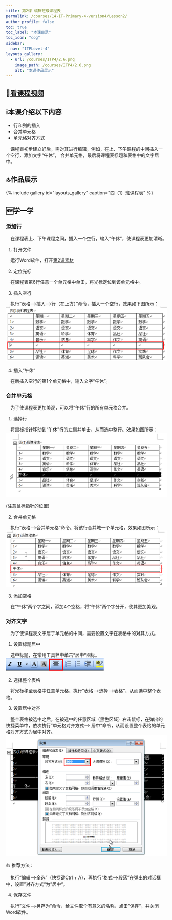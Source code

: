 ```yaml
---
title: 第2课 编辑班级课程表
permalink: /courses/14-IT-Primary-4-version4/Lesson2/
author_profile: false
toc: true
toc_label: "本课目录"
toc_icon: "cog"
sidebar:
  nav: "ITPLevel-4"
layouts_gallery:
  - url: /courses/ITP4/2.6.png
    image_path: /courses/ITP4/2.6.png
    alt: "本课作品展示"
---
```

##  :cinema:[看课程视频](http://study.163.com)
##  :information_source:本课介绍以下内容
- 行和列的插入
- 合并单元格
- 单元格对齐方式

`  `课程表初步建立好后，需对其进行编辑，例如，在上、下午课程的中间插入一个空行，添加文字“午休”，
合并单元格，最后将课程表标题和表格中的文字居中。

##  :top:作品展示
{% include gallery id="layouts_gallery" caption="四（1）班课程表" %}
##  :new:学一学
### 添加行
`  `在课程表上、下午课程之间，插入一个空行，输入“午休”，使课程表更加清晰。
1. 打开文件

`  `运行Word软件，打开[第2课素材](第2课-素材.doc)

2. 定位光标

`  `在课程表第6行任意一个单元格中单击，将光标定位到该单元格中。

3. 插入空行

`  `执行“表格——>插入——>行（在上方）”命令，插入一个空行，效果如下图所示：
![](/courses/ITP4/2.1.png)

4. 插入“午休”

`  `在新插入空行的第1个单元格中，输入文字“午休”。
### 合并单元格
`  `为了使课程表更加美观，可以将“午休”行的所有单元格合并。

1. 选择行

`  `将鼠标指针移动到“午休”行的左侧并单击，从而选中整行。效果如图所示：
![](/courses/ITP4/2.2.png)

(注意鼠标指针的位置)

2. 合并单元格

`  `执行“表格——>合并单元格”命令。将该行合并城一个单元格，效果如图所示：
![](/courses/ITP4/2.3.png)

3. 添加空格

`  `在“午休”两个字之间，添加4个空格，将“午休”两个字分开，使其更加美观。
### 对齐文字
`  `为了使课程表文字居于单元格的中间，需要设置文字在表格中的对其方式。
1. 设置标题居中

`  `选中标题，在常用工具栏中单击”居中“图标。![](/courses/ITP4/2.4.png)

2. 选择整个表格

`  `将光标移至表格中任意单元格，执行”表格——>选择——>表格“，从而选中整个表格。

3. 设置居中对齐

`  `整个表格被选中之后，在被选中的任意区域（黑色区域）右击鼠标，在弹出的快捷菜单中，依次执行”单元格对齐方式——>
居中“命令，从而设置整个表格的单元格对齐方式为居中对齐。
![](/courses/ITP4/2.5.png)

:+1: 推荐方法：

`  `执行“编辑——>全选”（快捷键Ctrl + A），再执行“格式——>段落”在弹出的对话框中，设置”对齐方式“为”居中“。

4. 保存文件

`  `执行”文件——>另存为“命令，给文件取个有意义的名称，点击”保存“，并关闭Word软件。





